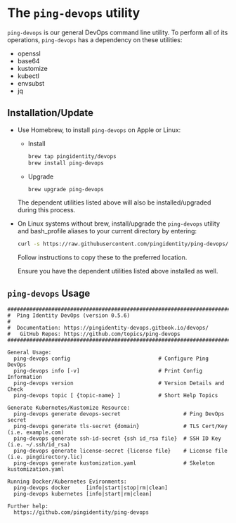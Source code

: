 # The `ping-devops` utility

`ping-devops` is our general DevOps command line utility. To perform all of its operations, `ping-devops` has a dependency on these utilities:

* openssl
* base64
* kustomize
* kubectl
* envsubst
* jq

## Installation/Update

* Use Homebrew, to install `ping-devops` on Apple or Linux:

  * Install
    ```bash
    brew tap pingidentity/devops
    brew install ping-devops
    ```

  * Upgrade
    ```bash
    brew upgrade ping-devops
    ```

  The dependent utilities listed above will also be installed/upgraded during this process.

* On Linux systems without brew, install/upgrade the `ping-devops` utility and bash_profile aliases to your current directory by entering:

  ```bash
  curl -s https://raw.githubusercontent.com/pingidentity/ping-devops/master/install.sh | bash
  ```

  Follow instructions to copy these to the preferred location.

  Ensure you have the dependent utilities listed above installed as well.

## `ping-devops` Usage

```
################################################################################
#  Ping Identity DevOps (version 0.5.6)
#
#  Documentation: https://pingidentity-devops.gitbook.io/devops/
#   GitHub Repos: https://github.com/topics/ping-devops
################################################################################

General Usage:
  ping-devops config                            # Configure Ping DevOps
  ping-devops info [-v]                         # Print Config Information
  ping-devops version                           # Version Details and Check
  ping-devops topic [ {topic-name} ]            # Short Help Topics

Generate Kubernetes/Kustomize Resource:
  ping-devops generate devops-secret                    # Ping DevOps secret
  ping-devops generate tls-secret {domain}              # TLS Cert/Key (i.e. example.com)
  ping-devops generate ssh-id-secret {ssh id_rsa file}  # SSH ID Key (i.e. ~/.ssh/id_rsa)
  ping-devops generate license-secret {license file}    # License file (i.e. pingdirectory.lic)
  ping-devops generate kustomization.yaml               # Skeleton kustomization.yaml

Running Docker/Kubernetes Evironments:
  ping-devops docker     [info|start|stop|rm|clean]
  ping-devops kubernetes [info|start|rm|clean]

Further help:
  https://github.com/pingidentity/ping-devops
```